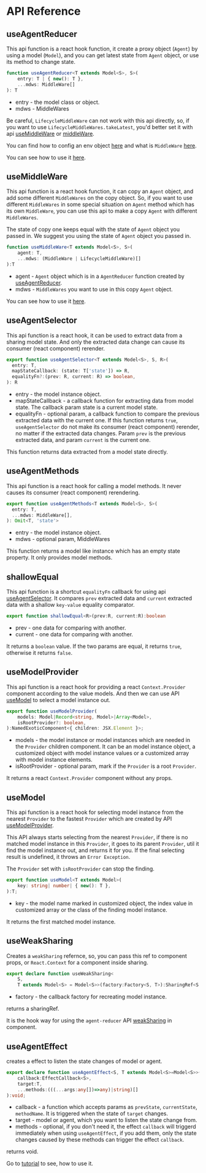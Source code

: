 # API Reference

## useAgentReducer

This api function is a react hook function, it create a proxy object (`Agent`) by using a model (`Model`), and you can get latest state from `Agent` object, or use its method to change state.

```typescript
function useAgentReducer<T extends Model<S>, S>(
    entry: T | { new(): T }, 
    ...mdws: MiddleWare[]
): T
```

* entry - the model class or object.
* mdws - MiddleWares

Be careful, `LifecycleMiddleWare` can not work with this api directly, so, if you want to use `LifecycleMiddleWares.takeLatest`, you'd better set it with api [useMiddleWare](#useMiddleWare) or [middleWare](https://filefoxper.github.io/agent-reducer/#/api?id=middleware).

You can find how to config an env object [here](/guides?id=about-run-env) and what is `MiddleWare` [here](https://filefoxper.github.io/use-agent-reducer/#/guides?id=middleware).

You can see how to use it [here](/tutorial?id=search-page-model).

## useMiddleWare

This api function is a react hook function, it can copy an `Agent` object, and add some different `MiddleWares` on the copy object. So, if you want to use different `MiddleWares` in some special situation on `Agent` method which has its own `MiddleWare`, you can use this api to make a copy `Agent` with different `MiddleWares`. 

The state of copy one keeps equal with the state of `Agent` object you passed in. We suggest you using the state of `Agent` object you passed in.


```typescript
function useMiddleWare<T extends Model<S>, S>(
    agent: T, 
    ...mdws: (MiddleWare | LifecycleMiddleWare)[]
):T
```

* agent - `Agent` object which is in a `AgentReducer` function created by [useAgentReducer](/api?id=useagentreducer).
* mdws - `MiddleWares` you want to use in this copy `Agent` object.

You can see how to use it [here](/tutorial?id=use-middleware).

## useAgentSelector

This api function is a react hook, it can be used to extract data from a sharing model state. And only the extracted data change can cause its consumer (react component) rerender.

```typescript
export function useAgentSelector<T extends Model<S>, S, R>(
  entry: T,
  mapStateCallback: (state: T['state']) => R,
  equalityFn?:(prev: R, current: R) => boolean,
): R
```

* entry - the model instance object.
* mapStateCallback - a callback function for extracting data from model state. The callback param state is a current model state.
* equalityFn - optional param, a callback function to compare the previous extracted data with the current one. If this function returns `true`, `useAgentSelector` do not make its consumer (react component) rerender, no matter if the extracted data changes. Param `prev` is the previous extracted data, and param `current` is the current one.
  
This function returns data extracted from a model state directly.

## useAgentMethods

This api function is a react hook for calling a model methods. It never causes its consumer (react component) rerendering.

```typescript
export function useAgentMethods<T extends Model<S>, S>(
  entry: T,
  ...mdws: MiddleWare[],
): Omit<T, 'state'>
```

* entry - the model instance object.
* mdws - optional param, MiddleWares

This function returns a model like instance which has an empty state property. It only provides model methods.

## shallowEqual

This api function is a shortcut `equalityFn` callback for using api [useAgentSelector](/api?id=useagentselector). It compares `prev` extracted data and `current` extracted data with a shallow `key-value` equality comparator.

```typescript
export function shallowEqual<R>(prev:R, current:R):boolean
```

* prev - one data for comparing with another.
* current - one data for comparing with another.

It returns a `boolean` value. If the two params are equal, it returns `true`, otherwise it returns `false`. 
  
## useModelProvider

This api function is a react hook for providing a react `Context.Provider` component according to the value models. And then we can use API [useModel](/api?id=usemodel) to select a model instance out.

```typescript
export function useModelProvider(
    models: Model|Record<string, Model>|Array<Model>,
    isRootProvider?: boolean,
):NamedExoticComponent<{ children: JSX.Element }>;
```

* models - the model instance or model instances which are needed in the `Provider` children component. It can be an model instance object, a customized object with model instance values or a customized array with model instance elements.
* isRootProvider - optional param, mark if the `Provider` is a root `Provider`.

It returns a react `Context.Provider` component without any props.

## useModel

This api function is a react hook for selecting model instance from the nearest `Provider` to the fastest `Provider` which are created by API [useModelProvider](/api?id=usemodelprovider).

This API always starts selecting from the nearest `Provider`, if there is no matched model instance in this `Provider`, it goes to its parent `Provider`, util it find the model instance out, and returns it for you. If the final selecting result is undefined, it throws an `Error Exception`.

The `Provider` set with `isRootProvider` can stop the finding.

```typescript
export function useModel<T extends Model>(
    key: string| number| { new(): T },
):T;
```

* key - the model name marked in customized object, the index value in customized array or the class of the finding model instance.

It returns the first matched model instance.

## useWeakSharing

Creates a `weakSharing` refernce, so, you can pass this ref to component props, or `React.Context` for a component inside sharing.

```typescript
export declare function useWeakSharing<
    S,
    T extends Model<S> = Model<S>>(factory:Factory<S, T>):SharingRef<S, T>;
```

* factory - the callback factory for recreating model instance.

returns a sharingRef.

It is the hook way for using the `agent-reducer` API [weakSharing](https://filefoxper.github.io/agent-reducer/#/api?id=weaksharing) in component.

## useAgentEffect

creates a effect to listen the state changes of model or agent.

```typescript
export declare function useAgentEffect<S, T extends Model<S>=Model<S>>(
    callback:EffectCallback<S>,
    target:T,
    ...methods:(((...args:any[])=>any)|string)[]
):void;
```

* callback - a function which accepts params as `prevState`, `currentState`, `methodName`. It is triggered when the state of `target` changes.
* target - model or agent, which you want to listen the state change from.
* methods - optional, if you don't need it, the effect `callback` will triggerd immediately when using `useAgentEffect`, if you add them, only the state changes caused by these methods can trigger the effect `callback`.

returns void.

Go to [tutorial](/tutorial?id=use-agent-effect) to see, how to use it.